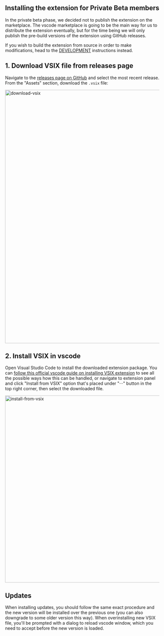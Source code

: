 ## Installing the extension for Private Beta members

In the private beta phase, we decided not to publish the extension on the marketplace.
The vscode marketplace is going to be the main way for us to distribute the extension eventually, but for the time being we will only publish the pre-build versions of the extension using GitHub releases.

If you wish to build the extension from source in order to make modifications, head to the [DEVELOPMENT](DEVELOPMENT.md) instructions instead.

## 1. Download VSIX file from releases page

Navigate to the [releases page on GitHub](https://github.com/software-mansion/react-native-ide/releases) and select the most recent release.
From the "Assets" section, download the `.vsix` file:

<img width="825" alt="download-vsix" src="https://github.com/software-mansion/react-native-ide/assets/726445/05f41079-9d1d-430b-a178-5c0661890687">

## 2. Install VSIX in vscode

Open Visual Studio Code to install the downloaded extension package.
You can [follow this official vscode guide on installing VSIX extension](https://code.visualstudio.com/docs/editor/extension-marketplace#_install-from-a-vsix) to see all the possible ways how this can be handled, or navigate to extension panel and click "Install from VSIX" option that's placed under "···" button in the top right corner, then select the downloaded file.

<img width="609" alt="install-from-vsix" src="https://github.com/software-mansion/react-native-ide/assets/726445/1d648637-e87a-4387-ba64-8fe7ab5b6148">

## Updates

When installing updates, you should follow the same exact procedure and the new version will be installed over the previous one (you can also downgrade to some older version this way).
When overinstalling new VSIX file, you'll be prompted with a dialog to reload vscode window, which you need to accept before the new version is loaded.
